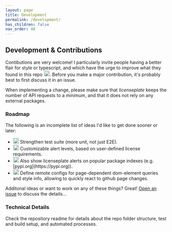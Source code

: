 ```yaml
---
layout: page
title: Development
permalink: /development/
has_children: false
nav_order: 40
---
```


## Development & Contributions 

Contibutions are very welcome! 
I particularly invite people having a better flair for style 
 or typescript, and which have the urge to improve what they found in this repo 
<img src="https://github.githubassets.com/images/icons/emoji/unicode/1f607.png" alt="drawing" width="18"/>. 
 Before you make a major contribution, it's probably best to first discuss it in an issue.

When implementing a change, please make sure that *licenseplate*
 keeps the number of API requests to a minimum, 
 and that it does not rely on any external packages.

### Roadmap
The following is an incomplete list of ideas I'd like to get done sooner or later:

- <img src="https://github.githubassets.com/images/icons/emoji/unicode/1f525.png" alt="drawing" width="18"/>
    Strengthen test suite (more unit, not just E2E).
- <img src="https://github.githubassets.com/images/icons/emoji/unicode/2611.png" alt="drawing" width="18"/>
    Customizable alert levels, based on user-defined license requirements.
- <img src="https://github.githubassets.com/images/icons/emoji/unicode/1f4da.png" alt="drawing" width="18"/>
    Also show licenseplate alerts on popular package indexes (e.g. [pypi.org](https://pypi.org)).
- <img src="https://github.githubassets.com/images/icons/emoji/unicode/1f477.png" alt="drawing" width="18"/>
    Define remote configs for page-dependent dom-element queries and style info, 
    allowing to quickly react to github page changes.


Additonal ideas or want to work on any of these things? Great! 
[Open an issue](https://github.com/MiWeiss/licenseplate/issues/new) 
to discuss the details...

### Technical Details
Check the repository readme for details about the repo folder structure,
test and build setup, and automated processes.
